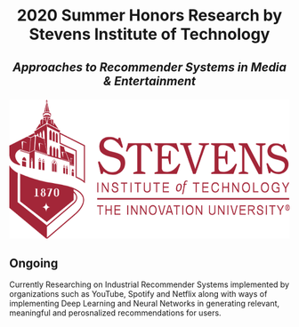 # <p align = 'center'> 2020 Summer Honors Research by Stevens Institute of Technology </p>
## <p align = 'center'> ***Approaches to Recommender Systems in Media & Entertainment*** </p>
<p align = 'center'> <img width="600" img height="250" src = https://github.com/siddh30/2020-Summer-Honors-Research/blob/master/Images/Logo.png </p>

## Ongoing
Currently Researching on Industrial Recommender Systems implemented by organizations such as YouTube, Spotify and Netflix along with ways of implementing Deep Learning and Neural Networks in generating relevant, meaningful and perosnalized recommendations for users.
